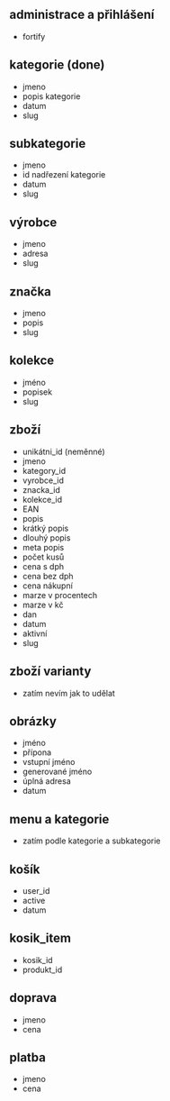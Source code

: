 ## administrace a přihlášení
- fortify
  
## kategorie (done)
- jmeno
- popis kategorie
- datum
- slug
  
## subkategorie
- jmeno
- id nadřezení kategorie
- datum
- slug 
    
## výrobce
- jmeno
- adresa
- slug
    
## značka
- jmeno
- popis
- slug

## kolekce
- jméno
- popisek
- slug

## zboží
- unikátni_id (neměnné)
- jmeno
- kategory_id
- vyrobce_id
- znacka_id
- kolekce_id
- EAN
- popis
- krátký popis
- dlouhý popis
- meta popis
- počet kusů
- cena s dph
- cena bez dph
- cena nákupní
- marze v procentech
- marze v kč
- dan
- datum
- aktivní
- slug

## zboží varianty
- zatím nevím jak to udělat

## obrázky
- jméno
- přípona
- vstupní jméno
- generované jméno
- úplná adresa
- datum

## menu a kategorie
- zatím podle kategorie a subkategorie
  
## košík
- user_id
- active
- datum

## kosik_item
- kosik_id
- produkt_id

## doprava 
- jmeno
- cena

## platba 
- jmeno
- cena

